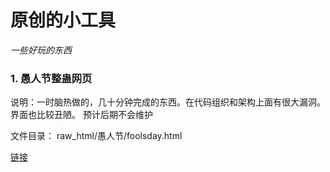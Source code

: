 # 原创的小工具
<i>一些好玩的东西</i>

### 1. 愚人节整蛊网页 
  说明：一时脑热做的，几十分钟完成的东西。在代码组织和架构上面有很大漏洞。界面也比较丑陋。
  预计后期不会维护
  
  文件目录： raw_html/愚人节/foolsday.html
  
  [链接](https://jianwi.github.io/just_have_fun/raw_html/%E6%84%9A%E4%BA%BA%E8%8A%82/foolsday)